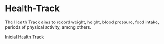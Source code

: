 # Health-Track
The Health Track aims to record weight, height, blood pressure, food intake, periods of physical activity, among others.


[Inicial Health Track](https://raw.githubusercontent.com/GustavoPetry/Health-Track/master/Inicial%20Health%20Track.jpg)
